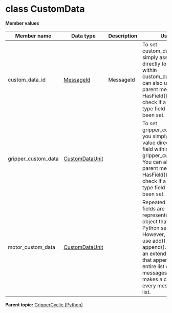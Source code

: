 # class CustomData

 **Member values** 

|Member name|Data type|Description|Usage|
|-----------|---------|-----------|-----|
|custom\_data\_id| [MessageId](MessageId.md#)|MessageId|To set custom\_data\_id, you simply assign a value directly to a field within custom\_data\_id. You can also use the parent message's HasField\(\) method to check if a message type field value has been set.|
|gripper\_custom\_data| [CustomDataUnit](CustomDataUnit.md#)| |To set gripper\_custom\_data, you simply assign a value directly to a field within gripper\_custom\_data. You can also use the parent message's HasField\(\) method to check if a message type field value has been set.|
|motor\_custom\_data| [CustomDataUnit](CustomDataUnit.md#)| |Repeated message fields are represented as an object that acts like a Python sequence. However, You must use add\(\) instead of append\(\). It also has an extend\(\) function that appends an entire list of messages, but makes a copy of every message in the list.|

**Parent topic:** [GripperCyclic \(Python\)](../../summary_pages/GripperCyclic.md)

